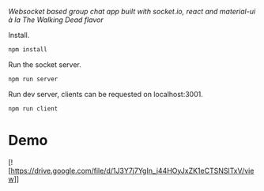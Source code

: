*Websocket based group chat app built with socket.io, react and material-ui à la The Walking Dead flavor*

Install.

``` bash
npm install
```

Run the socket server.

``` bash
npm run server
```

Run dev server, clients can be requested on localhost:3001.

``` bash
npm run client
```

# Demo

[![https://drive.google.com/file/d/1J3Y7j7YgIn_j44HOyJxZK1eCTSNSlTxV/view]]